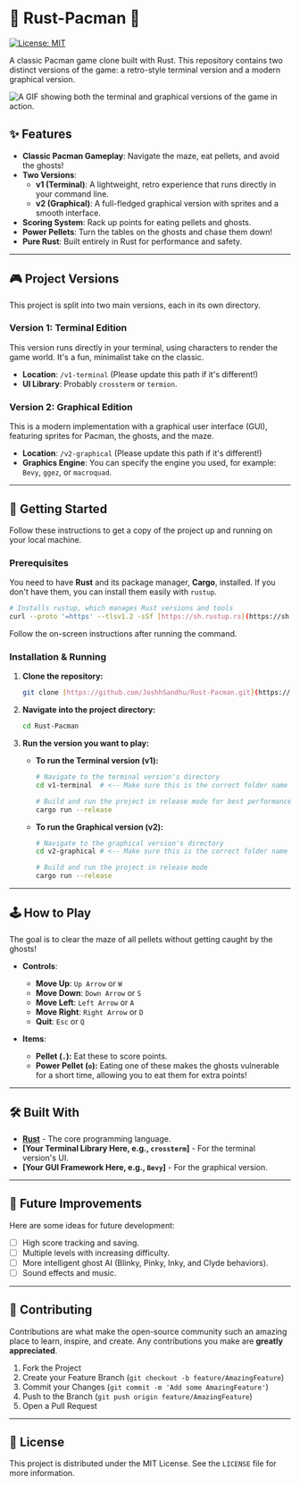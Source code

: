 # 🦀 Rust-Pacman 👾

[![License: MIT](https://img.shields.io/badge/License-MIT-yellow.svg)](https://opensource.org/licenses/MIT)

A classic Pacman game clone built with Rust. This repository contains two distinct versions of the game: a retro-style terminal version and a modern graphical version.

![A GIF showing both the terminal and graphical versions of the game in action.](https://github.com/user-attachments/assets/7ac2f5a8-ac3a-4422-b5e1-d601d2932f91)


## ✨ Features

* **Classic Pacman Gameplay**: Navigate the maze, eat pellets, and avoid the ghosts!
* **Two Versions**:
    * **v1 (Terminal)**: A lightweight, retro experience that runs directly in your command line.
    * **v2 (Graphical)**: A full-fledged graphical version with sprites and a smooth interface.
* **Scoring System**: Rack up points for eating pellets and ghosts.
* **Power Pellets**: Turn the tables on the ghosts and chase them down!
* **Pure Rust**: Built entirely in Rust for performance and safety.

***

## 🎮 Project Versions

This project is split into two main versions, each in its own directory.

### Version 1: Terminal Edition

This version runs directly in your terminal, using characters to render the game world. It's a fun, minimalist take on the classic.

* **Location**: `/v1-terminal` (Please update this path if it's different!)
* **UI Library**: Probably `crossterm` or `termion`.

### Version 2: Graphical Edition

This is a modern implementation with a graphical user interface (GUI), featuring sprites for Pacman, the ghosts, and the maze.

* **Location**: `/v2-graphical` (Please update this path if it's different!)
* **Graphics Engine**: You can specify the engine you used, for example: `Bevy`, `ggez`, or `macroquad`.

***

## 🚀 Getting Started

Follow these instructions to get a copy of the project up and running on your local machine.

### Prerequisites

You need to have **Rust** and its package manager, **Cargo**, installed. If you don't have them, you can install them easily with `rustup`.

```sh
# Installs rustup, which manages Rust versions and tools
curl --proto '=https' --tlsv1.2 -sSf [https://sh.rustup.rs](https://sh.rustup.rs) | sh
```
Follow the on-screen instructions after running the command.

### Installation & Running

1.  **Clone the repository:**
    ```sh
    git clone [https://github.com/JoshhSandhu/Rust-Pacman.git](https://github.com/JoshhSandhu/Rust-Pacman.git)
    ```

2.  **Navigate into the project directory:**
    ```sh
    cd Rust-Pacman
    ```

3.  **Run the version you want to play:**

    * **To run the Terminal version (v1):**
        ```sh
        # Navigate to the terminal version's directory
        cd v1-terminal  # <-- Make sure this is the correct folder name

        # Build and run the project in release mode for best performance
        cargo run --release
        ```

    * **To run the Graphical version (v2):**
        ```sh
        # Navigate to the graphical version's directory
        cd v2-graphical # <-- Make sure this is the correct folder name

        # Build and run the project in release mode
        cargo run --release
        ```

***

## 🕹️ How to Play

The goal is to clear the maze of all pellets without getting caught by the ghosts!

* **Controls**:
    * **Move Up**: `Up Arrow` or `W`
    * **Move Down**: `Down Arrow` or `S`
    * **Move Left**: `Left Arrow` or `A`
    * **Move Right**: `Right Arrow` or `D`
    * **Quit**: `Esc` or `Q`

* **Items**:
    * **Pellet (`.`):** Eat these to score points.
    * **Power Pellet (`o`):** Eating one of these makes the ghosts vulnerable for a short time, allowing you to eat them for extra points!

***

## 🛠️ Built With

* [**Rust**](https://www.rust-lang.org/) - The core programming language.
* **[Your Terminal Library Here, e.g., `crossterm`]** - For the terminal version's UI.
* **[Your GUI Framework Here, e.g., `Bevy`]** - For the graphical version.

***

## 📝 Future Improvements

Here are some ideas for future development:

- [ ] High score tracking and saving.
- [ ] Multiple levels with increasing difficulty.
- [ ] More intelligent ghost AI (Blinky, Pinky, Inky, and Clyde behaviors).
- [ ] Sound effects and music.

***

## 🤝 Contributing

Contributions are what make the open-source community such an amazing place to learn, inspire, and create. Any contributions you make are **greatly appreciated**.

1.  Fork the Project
2.  Create your Feature Branch (`git checkout -b feature/AmazingFeature`)
3.  Commit your Changes (`git commit -m 'Add some AmazingFeature'`)
4.  Push to the Branch (`git push origin feature/AmazingFeature`)
5.  Open a Pull Request

***

## 📄 License

This project is distributed under the MIT License. See the `LICENSE` file for more information.
